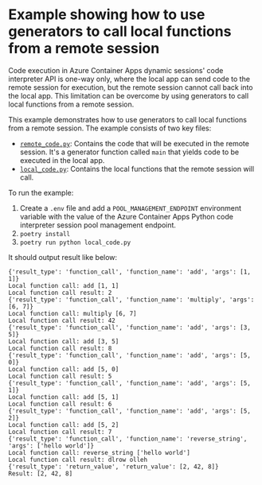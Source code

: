 # Example showing how to use generators to call local functions from a remote session

Code execution in Azure Container Apps dynamic sessions' code interpreter API is one-way only, where the local app can send code to the remote session for execution, but the remote session cannot call back into the local app. This limitation can be overcome by using generators to call local functions from a remote session.

This example demonstrates how to use generators to call local functions from a remote session. The example consists of two key files:

* [`remote_code.py`](./remote_code.py): Contains the code that will be executed in the remote session. It's a generator function called `main` that yields code to be executed in the local app.
* [`local_code.py`](./local_code.py): Contains the local functions that the remote session will call.

To run the example:

1. Create a `.env` file and add a `POOL_MANAGEMENT_ENDPOINT` environment variable with the value of the Azure Container Apps Python code interpreter session pool management endpoint.
1. `poetry install`
1. `poetry run python local_code.py`

It should output result like below:

```
{'result_type': 'function_call', 'function_name': 'add', 'args': [1, 1]}
Local function call: add [1, 1]
Local function call result: 2
{'result_type': 'function_call', 'function_name': 'multiply', 'args': [6, 7]}
Local function call: multiply [6, 7]
Local function call result: 42
{'result_type': 'function_call', 'function_name': 'add', 'args': [3, 5]}
Local function call: add [3, 5]
Local function call result: 8
{'result_type': 'function_call', 'function_name': 'add', 'args': [5, 0]}
Local function call: add [5, 0]
Local function call result: 5
{'result_type': 'function_call', 'function_name': 'add', 'args': [5, 1]}
Local function call: add [5, 1]
Local function call result: 6
{'result_type': 'function_call', 'function_name': 'add', 'args': [5, 2]}
Local function call: add [5, 2]
Local function call result: 7
{'result_type': 'function_call', 'function_name': 'reverse_string', 'args': ['hello world']}
Local function call: reverse_string ['hello world']
Local function call result: dlrow olleh
{'result_type': 'return_value', 'return_value': [2, 42, 8]}
Result: [2, 42, 8]
```
